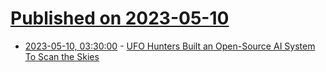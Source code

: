 # [Published on 2023-05-10](index.md)

* [2023-05-10, 03:30:00](https://entertainment.slashdot.org/story/23/05/09/2228208/ufo-hunters-built-an-open-source-ai-system-to-scan-the-skies?utm_source=rss1.0mainlinkanon&utm_medium=feed) - [UFO Hunters Built an Open-Source AI System To Scan the Skies](https://entertainment.slashdot.org/story/23/05/09/2228208/ufo-hunters-built-an-open-source-ai-system-to-scan-the-skies?utm_source=rss1.0mainlinkanon&utm_medium=feed)
